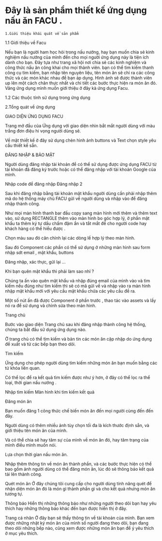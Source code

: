 # Đây là sản phẩm thiết kế ứng dụng nấu ăn FACU .

    1.Giới thiệu khái quát về sản phẩm 

1.1 Giới thiệu về Facu

Nếu bạn là người ham học hỏi trong nấu nướng, hay bạn muốn chia sẻ kinh nghiệm nấu nướng của mình đến cho mọi người  ứng dụng này là tiện ích dành cho bạn. Đây tựa như trang xã hội nơi chia sẻ các kinh nghiệm và công thức nấu ăn công khai cho mọi  thành viên. bạn có thể tìm kiếm  thanh công cụ tìm kiếm, bạn nhập tên nguyên liệu, tên món ăn sẽ chỉ ra các công thức và các món khác nhau để bạn áp dụng. Hình ảnh sẽ được thành viên up lên  một cách chân thực nhất và chi tiết các bước thực hiện ra món ăn đó. Vâng ứng dụng mình muốn giới thiệu ở đây kà ứng dụng Facu.

1.2   Các thuộc tính sử dụng trong ứng dụng



2.Tổng quát về ứng dụng                                                                                                           
 
 
GIAO DIỆN  ỨNG DỤNG FACU

Trang  mở đầu của Ứng dụng  với giao diện nhìn bắt mắt người dùng với màu trắng đơn điệu hi vọng người dùng sẽ.

Về mặt thiết kế ở đây sử dụng chèn hình ảnh  buttons và Text chọn style yêu cầu thiết kế sẵn.
 


ĐĂNG NHẬP & BẢO MẬT

Người dùng đăng nhập tài khoản để có thể sử dụng được ứng dụng FACU từ tài khoản đã đăng ký trước hoặc có thể đăng nhập với tài khoản Google của mình.

 
Nhập code để đăng nhập
Đăng nhập 2
 
 
 
Sau khi đăng nhập bằng tài khoản mật khẩu người dùng cần phải nhập thêm mã do hệ thống máy chủ FACU gửi về người dùng và nhập vào để đăng nhập thành công.
 
 
Như mọi màn hình thanh bar đầu copy sang màn hình mới thêm và thêm text vào, sử dụng RECTANGLE  thêm vào màn hình bo góc hợp lý, ở phần mật khẩu  ta thêm ký tự dấu chấm đậm ẩn và tắt mắt để cho người code hay khách hàng có thể hiểu được .

Chọn màu sau đó căn chỉnh lại các dòng lề hợp lý theo màn hình.

Sau đó Component các phần có thể sử dụng ở những màn hình sau form nhập sdt email , mật khẩu, buttons

Đăng nhập, xác thực, gửi lại …
 
 
Khi bạn quên mật khẩu thì phải làm sao nhỉ ?

Chúng ta ấn vào quên mật khẩu và nhập đúng email của mình vào và tìm kiếm nếu đúng  như tìm kiếm thì sẽ có mã gửi về và nhập vào ra màn hình nhập mật khẩu mới với yêu cầu mật khẩu chứa các yêu cầu đề ra.
 
Một số nút ấn đã được  Component  ở phần trước , thao tác vào assets và lấy nó ra để sử dụng và chỉnh sửa theo màn hình.

Trang chủ
 
 
Bước vào giao diện Trang chủ sau khi đăng nhập thành công hệ thống, chúng ta bắt đầu sử dụng ứng dụng nào.

Ở trang chủ có thể tìm kiếm và bản tin các món ăn cập nhập do ứng dụng đề xuất và từ các bếp bạn theo dõi.
 
 
Tìm kiếm

Ứng dụng cho phép người dùng tìm kiếm những món ăn bạn muốn bằng các từ khóa liên quan.

Có thể lọc để ra kết quả tìm kiếm được như ý hơn, ở đây có thể lọc ra thể loại, thời gian nấu nướng .
 
 
 
Nhập tìm kiếm
Màn hình khi tìm kiếm kết quả
 
 
Đăng món ăn

Bạn muốn đăng 1 công thức chế biến món ăn đến mọi người cùng đến đến đây.

Người dùng có thêm nhiều ảnh tùy chọn tối đa là kích thước định sẵn, và giới thiệu tên món ăn của mình.

Và có thể chia sẽ hay tâm sự của mình về món ăn đó, hay tâm trạng của mình điều mình muốn nói.

Lựa chọn thời gian nấu món ăn.
 

 
 
 
 
 
Nhập thêm thông tin về món ăn thành phần, và các bước thực hiện có thể bao gồm ảnh người dùng có thể đăng món ăn, lúc đó sẽ thông báo kết quả tải lên thành công.
 
 
 
 
 
 
 
   
 
 
 
Quét món ăn
Ở đây chúng tôi cung cấp cho người dùng tính năng quét để nhận diện món ăn đó là món gì thành phần gì và cho kết quả nhưng món ăn tương tự.
 
 
 
 
 
 
 
Thông báo
Hiển thị những thông báo như những người theo dõi bạn hay yêu thích hay những thông báo khác đến bạn được hiển thị ở đây.
 
 
 
 
 
 
 
 
 
 
 
 
Trang cá nhân
Ở đây bạn sẽ thấy thông tin về tài khoản của mình.  Bạn xem được những nhật ký món ăn của mình số người đang theo dõi, bạn đang theo dõi những bếp nào, cũng xem được những món ăn bạn để ý yêu thích ở mục yêu thích.
 
 
